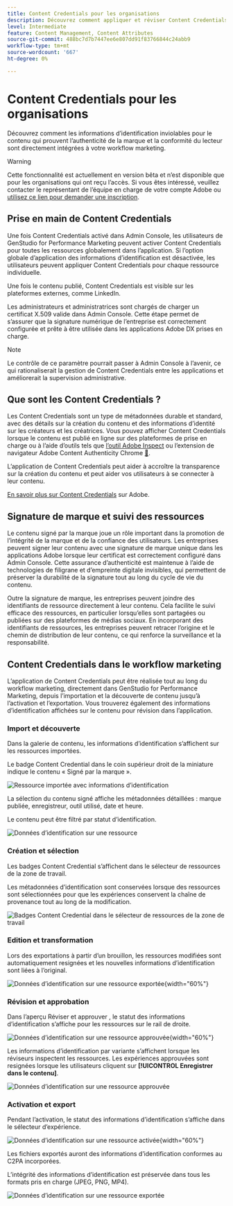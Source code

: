 ```yaml
---
title: Content Credentials pour les organisations
description: Découvrez comment appliquer et réviser Content Credentials dans GenStudio for Performance Marketing.
level: Intermediate
feature: Content Management, Content Attributes
source-git-commit: 488bc7d7b7447ee6e807dd91f83766844c24abb9
workflow-type: tm+mt
source-wordcount: '667'
ht-degree: 0%

---
```


# Content Credentials pour les organisations

Découvrez comment les informations d’identification inviolables pour le contenu qui prouvent l’authenticité de la marque et la conformité du lecteur sont directement intégrées à votre workflow marketing.

>[!WARNING]
>
> Cette fonctionnalité est actuellement en version bêta et n’est disponible que pour les organisations qui ont reçu l’accès. Si vous êtes intéressé, veuillez contacter le représentant de l’équipe en charge de votre compte Adobe ou [utilisez ce lien pour demander une inscription](https://www.feedbackprogram.adobe.com/c/a/5aWPEOthrDv22Mf9CyekOy?source=qr).


## Prise en main de Content Credentials

Une fois Content Credentials activé dans Admin Console, les utilisateurs de GenStudio for Performance Marketing peuvent activer Content Credentials pour toutes les ressources globalement dans l’application. Si l’option globale d’application des informations d’identification est désactivée, les utilisateurs peuvent appliquer Content Credentials pour chaque ressource individuelle.

Une fois le contenu publié, Content Credentials est visible sur les plateformes externes, comme LinkedIn.

Les administrateurs et administratrices sont chargés de charger un certificat X.509 valide dans Admin Console. Cette étape permet de s’assurer que la signature numérique de l’entreprise est correctement configurée et prête à être utilisée dans les applications Adobe DX prises en charge.

>[!NOTE]
>
>Le contrôle de ce paramètre pourrait passer à Admin Console à l’avenir, ce qui rationaliserait la gestion de Content Credentials entre les applications et améliorerait la supervision administrative.

## Que sont les Content Credentials ? 

Les Content Credentials sont un type de métadonnées durable et standard, avec des détails sur la création du contenu et des informations d’identité sur les créateurs et les créatrices. Vous pouvez afficher Content Credentials lorsque le contenu est publié en ligne sur des plateformes de prise en charge ou à l’aide d’outils tels que [l’outil Adobe Inspect](https://contentauthenticity.adobe.com/inspect) ou l’extension de navigateur Adobe Content Authenticity Chrome [&#128279;](https://helpx.adobe.com/creative-cloud/help/cai/adobe-content-authenticity-chrome-browser-extension.html).  

L’application de Content Credentials peut aider à accroître la transparence sur la création du contenu et peut aider vos utilisateurs à se connecter à leur contenu.

[En savoir plus sur Content Credentials](https://helpx.adobe.com/fr/creative-cloud/help/content-credentials.html) sur Adobe.

## Signature de marque et suivi des ressources

Le contenu signé par la marque joue un rôle important dans la promotion de l’intégrité de la marque et de la confiance des utilisateurs. Les entreprises peuvent signer leur contenu avec une signature de marque unique dans les applications Adobe lorsque leur certificat est correctement configuré dans Admin Console. Cette assurance d’authenticité est maintenue à l’aide de technologies de filigrane et d’empreinte digitale invisibles, qui permettent de préserver la durabilité de la signature tout au long du cycle de vie du contenu.

Outre la signature de marque, les entreprises peuvent joindre des identifiants de ressource directement à leur contenu. Cela facilite le suivi efficace des ressources, en particulier lorsqu’elles sont partagées ou publiées sur des plateformes de médias sociaux. En incorporant des identifiants de ressources, les entreprises peuvent retracer l’origine et le chemin de distribution de leur contenu, ce qui renforce la surveillance et la responsabilité.

## Content Credentials dans le workflow marketing

L’application de Content Credentials peut être réalisée tout au long du workflow marketing, directement dans GenStudio for Performance Marketing, depuis l’importation et la découverte de contenu jusqu’à l’activation et l’exportation. Vous trouverez également des informations d’identification affichées sur le contenu pour révision dans l’application.

### Import et découverte

Dans la galerie de contenu, les informations d’identification s’affichent sur les ressources importées.

Le badge Content Credential dans le coin supérieur droit de la miniature indique le contenu « Signé par la marque ».

![Ressource importée avec informations d’identification](./images/import-discovery1.png)

La sélection du contenu signé affiche les métadonnées détaillées : marque publiée, enregistreur, outil utilisé, date et heure.

Le contenu peut être filtré par statut d’identification.

![Données d’identification sur une ressource](./images/import-discovery2.jpg)

### Création et sélection

Les badges Content Credential s’affichent dans le sélecteur de ressources de la zone de travail.

Les métadonnées d’identification sont conservées lorsque des ressources sont sélectionnées pour que les expériences conservent la chaîne de provenance tout au long de la modification.

![Badges Content Credential dans le sélecteur de ressources de la zone de travail](./images/creation-selection1.png)

### Edition et transformation

Lors des exportations à partir d’un brouillon, les ressources modifiées sont automatiquement resignées et les nouvelles informations d’identification sont liées à l’original.

![Données d’identification sur une ressource exportée](./images/edit-and-transformation1.png){width="60%"}

### Révision et approbation

Dans l’aperçu Réviser et approuver , le statut des informations d’identification s’affiche pour les ressources sur le rail de droite.

![Données d’identification sur une ressource approuvée](./images/review-and-approve1.png){width="60%"}

Les informations d’identification par variante s’affichent lorsque les réviseurs inspectent les ressources. Les expériences approuvées sont resignées lorsque les utilisateurs cliquent sur **[!UICONTROL Enregistrer dans le contenu]**.

![Données d’identification sur une ressource approuvée](./images/review-and-approve2.png)

### Activation et export

Pendant l’activation, le statut des informations d’identification s’affiche dans le sélecteur d’expérience.

![Données d’identification sur une ressource activée](./images/activate-export1.png){width="60%"}

Les fichiers exportés auront des informations d’identification conformes au C2PA incorporées.

L’intégrité des informations d’identification est préservée dans tous les formats pris en charge (JPEG, PNG, MP4).

![Données d’identification sur une ressource exportée](./images/activate-export2.png)

